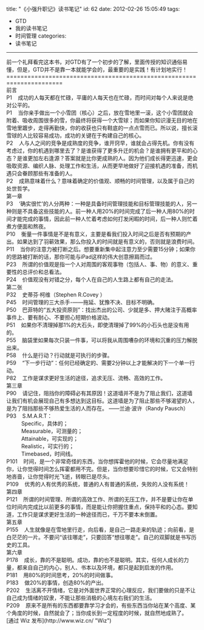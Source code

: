 title: "《小强升职记》读书笔记"
id: 62
date: 2012-02-26 15:05:49
tags: 
- GTD
- 我的读书笔记
- 时间管理
categories: 
- 读书笔记
---

<div>前一个礼拜看完这本书，对GTD有了一个初步的了解，里面传授的知识通俗易懂，但是，GTD并不是靠一本就能学会的，最重要的是实践！有计划地实行！</div>
<div>======================================================================</div>
<div>前言</div>
<div>P1    成功的人每天都在忙碌，平庸的人每天也在忙碌，而时间对每个人来说是绝对公平的。</div>
<div>P1    当你亲手做出一个小雪团（核心）之后，放在雪地里一滚，这个小雪团就会附着、吸收周围很多的雪，你最终将获得一个大雪球；而如果你知识漫无目的地在雪地里踱步，走得再勤快，你的收获也只有鞋底的一点点雪而已。所以说，擅长滚雪球的人比较容易成功，成功的关键在于构建自己的核心。</div>
<!--more-->
<div>P2    人与人之间的竞争是成熟度的竞争，谁开窍早，谁就会占得先机。你有没有考虑过，你的机遇到哪里去了？是谁获得了更多升迁的机会？是谁拥有更平和的心态？是谁更加左右逢源？答案就是比你更成熟的人。因为他们成长得更迅速，更会吸取资源、编织人脉、处理工作和生活，从而更早地做好了迎接机遇的准备，而机遇只会眷顾那些有准备的人。</div>
<div>P2    成熟意味着什么？意味着确定的价值观、顺畅的时间管理，以及属于自己的处世哲学。</div>
<div>第一章</div>
<div>P3    ‘确实很忙’的人分两种：一种是具备时间管理技能和目标管理技能的人，另一种则是不具备这些技能的人。前一种人用20%的时间完成了后一种人用80%的时间才能完成的事情，因此前一种人忙着考虑如何打发闲暇的时间，后一种人则忙着煮方便面和熬夜。</div>
<div>P10    衡量一件事情是不是有意义，主要是看我们投入时间之后是否有预期的产出。如果达到了羽蕲效果，那么你投入的时间就是有意义的，否则就是浪费时间。</div>
<div>P11    当你的注意力被打断之后。想要重新集中起注意力至少需要15分钟；如果你的思路被打断的话，那你可能与iPad这样的伟大创意擦肩而过。</div>
<div>P23    所谓的价值观是指一个人对周围的客观事物（包括人、事、物）的意义、重要性的总评价和总看法。</div>
<div>P24    价值观没有对错之分，每个人在自己的人生路上都有自己的走法。</div>
<div>第二张</div>
<div>P32    史蒂芬·柯维（Stephen R.Covey ）</div>
<div>P45    时间管理的三大杀手-——拖延、犹豫不决、目标不明确。</div>
<div>P50    巴菲特的“五大投资原则”：找出杰出的公司、少就是多、押大赌注于高概率事件上、要有耐心、不要担心短期价格波动。</div>
<div>P51    如果你不清理掉那1%的大石头，即使清理掉了99%的小石头也是没有用的。</div>
<div>P55    脑袋里如果每次只装一件事，可以将我从周围嘈杂的环境和沉重的压力解脱出来。</div>
<div>P58    什么是行动？行动就是可执行的步骤。</div>
<div>P59    “下一步行动”：任何已经确定的、需要2分钟以上才能解决的下一个单一行动。</div>
<div>P82    工作是谋求更好生活的途径，追求无压、流畅、高效的工作。</div>
<div>第三章</div>
<div>P90    请记住，阻挡你的障碍必有其原因！这道墙并不是为了阻止我们，这道墙让我们有机会展现自己有多想达到这目标。这道墙是为了阻止那些不够渴望的人，是为了阻挡那些不够热爱生活的人而存在。 ——兰迪·波许（Randy Pausch）</div>
<div>P93    S.M.A.R.T：</div>
<div>          Specific，具体的；</div>
<div>          Measurable，可测量的；</div>
<div>          Attainable，可实现的；</div>
<div>          Realistic，可实行的；</div>
<div>          Timebased，时间线。</div>
<div>P101    时间，是一个非常奇怪的东西，当你想挥霍他的时候，它会尽量地满足你，让你觉得时间怎么挥霍都用不完。但是，当你想要珍惜它的时候，它又会特别地吝啬，让你觉得时光飞逝，转眼已是尽头。</div>
<div>P109    优秀的人有优秀的系统，普通的人有普通的系统，失败的人没有系统！</div>
<div>第四章</div>
<div>P121    所谓的时间管理、所谓的高效工作、所谓的无压工作，并不是要让你在单位时间内完成比以前更多的事情，而是能让你把握住重点，保持平和的心态。要知道，工作只是谋求更好生活的一种途径而已，千万不要本末倒置。</div>
<div>第五章</div>
<div>P155    人生就像是在雪地里行走，向后看，是自己一路走来的轨迹；向前看，是白茫茫的一片。不要问“该往哪走”，只要回答“想往哪走”。自己的双脚就是书写历史的工具。</div>
<div>第六章</div>
<div>P178    成长，靠的不是聪明。成功，靠的也不是聪明。其实，任何人成长的力量，都来自自己的内心，别人、书本以及环境，都只是起到启发的作用。</div>
<div>P181    用80%的时间思考，20%的时间做事。</div>
<div>P183    做20%的事情，创造80%的产出。</div>
<div>P202    生活离不开情绪，它是对外面世界正常的心理反应，我们要做的只是不让自己成为情绪的奴隶，不能让那些消极的心境左右我们的生活。</div>
<div>P209    原来不是所有的东西都要靠学习才会的，有些东西当你站在某个高度、某个角度的时候，自然就会了；当你成长到一定程度的时候，就自然地成熟了。</div>
<div>[通过 Wiz 发布](http://www.wiz.cn/ "Wiz")</div>